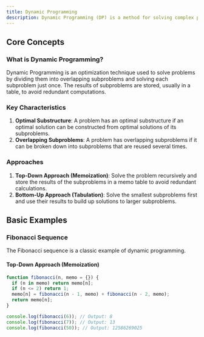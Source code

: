 ```yaml
---
title: Dynamic Programming
description: Dynamic Programming (DP) is a method for solving complex problems by breaking them down into simpler subproblems. It is particularly useful for optimization problems where you need to find the best solution among many possible ones.
---
```



## Core Concepts

### What is Dynamic Programming?

Dynamic Programming is an optimization technique used to solve problems by dividing them into overlapping subproblems and solving each subproblem just once. The results of subproblems are stored, usually in a table, to avoid redundant computations.

### Key Characteristics

1. **Optimal Substructure**: A problem has an optimal substructure if an optimal solution can be constructed from optimal solutions of its subproblems.
2. **Overlapping Subproblems**: A problem has overlapping subproblems if it can be broken down into subproblems that are reused several times.

### Approaches

1. **Top-Down Approach (Memoization)**: Solve the problem recursively and store the results of the subproblems in a memo table to avoid redundant calculations.
2. **Bottom-Up Approach (Tabulation)**: Solve the smallest subproblems first and use their results to build up solutions to larger subproblems.

## Basic Examples

### Fibonacci Sequence

The Fibonacci sequence is a classic example of dynamic programming.

#### Top-Down Approach (Memoization)

```js [fibonacci-top-down.js] copy
function fibonacci(n, memo = {}) {
  if (n in memo) return memo[n];
  if (n <= 2) return 1;
  memo[n] = fibonacci(n - 1, memo) + fibonacci(n - 2, memo);
  return memo[n];
}

console.log(fibonacci(6)); // Output: 8
console.log(fibonacci(7)); // Output: 13
console.log(fibonacci(50)); // Output: 12586269025
```
